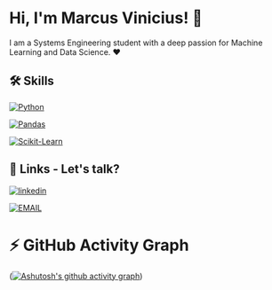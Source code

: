 
# Hi, I'm Marcus Vinicius! 👋
I am a Systems Engineering student with a deep passion for Machine Learning and Data Science. ❤️


## 🛠 Skills
[![Python](https://img.shields.io/badge/-Python-000?style=flat-square&logo=python&logoColor=blue)](https://www.python.org/) 

[![Pandas](https://img.shields.io/badge/-MYSQL-000?style=flat-square&logo=pandas&logoColor=white)](https://pandas.pydata.org/)

[![Scikit-Learn](https://img.shields.io/badge/-Scikit--Learn-000?style=flat-square&logo=scikit-learn&logoColor=FFA500)](https://scikit-learn.org/)
## 🔗 Links - Let's talk?

[![linkedin](https://img.shields.io/badge/linkedin-000?style=for-the-badge&logo=linkedin&logoColor=blue)](https://www.linkedin.com/in/marcusviniciusalvesbittencourt/)

[![EMAIL](https://img.shields.io/badge/EMAIl-000?style=for-the-badge&logo=GMAIL&logoColor=REd)](mailto:mvb0293@gmail.com)
# ⚡ GitHub Activity Graph

([![Ashutosh's github activity graph](https://github-readme-activity-graph.vercel.app/graph?username=MarcusVinicius029)](https://github.com/ashutosh00710/github-readme-activity-graph))

